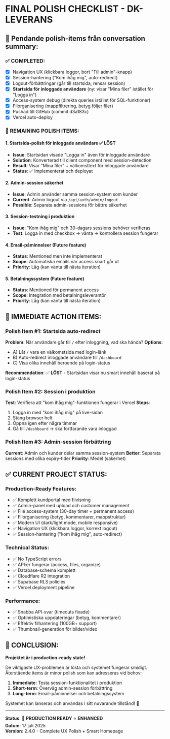 # FINAL POLISH CHECKLIST - DK-LEVERANS

## 🎯 Pendande polish-items från conversation summary:

### ✅ COMPLETED:
- [x] Navigation UX (klickbara loggor, bort "Till admin"-knapp)
- [x] Session-hantering ("Kom ihåg mig", auto-redirect)
- [x] Logout-förbättringar (går till startsida, rensar session)
- [x] **Startsida för inloggade användare** (ny: visar "Mina filer" istället för "Logga in")
- [x] Access-system debug (direkta queries istället för SQL-funktioner)
- [x] Filorganisering (mappfiltrering, betyg följer filer)
- [x] Pushad till GitHub (commit d3a183c)
- [x] Vercel auto-deploy

### 🔧 REMAINING POLISH ITEMS:

#### 1. **Startsida-polish för inloggade användare** ✅ LÖST
- **Issue**: Startsidan visade "Logga in" även för inloggade användare
- **Solution**: Konverterad till client component med session-detection
- **Result**: Visar "Mina filer" + välkomsttext för inloggade användare
- **Status**: ✅ Implementerat och deployat

#### 2. **Admin-session säkerhet**
- **Issue**: Admin använder samma session-system som kunder
- **Current**: Admin logout via `/api/auth/admin/logout`
- **Possible**: Separata admin-sessions för bättre säkerhet

#### 3. **Session-testning i produktion**
- **Issue**: "Kom ihåg mig" och 30-dagars sessions behöver verifieras
- **Test**: Logga in med checkbox → vänta → kontrollera session fungerar

#### 4. **Email-påminnelser** (Future feature)
- **Status**: Mentioned men inte implementerat
- **Scope**: Automatiska emails när access snart går ut
- **Priority**: Låg (kan vänta till nästa iteration)

#### 5. **Betalningssystem** (Future feature)  
- **Status**: Mentioned för permanent access
- **Scope**: Integration med betalningsleverantör
- **Priority**: Låg (kan vänta till nästa iteration)

## 🚀 IMMEDIATE ACTION ITEMS:

### Polish Item #1: Startsida auto-redirect
**Problem**: När användare går till `/` efter inloggning, vad ska hända?
**Options**:
- A) Låt `/` vara en välkomstsida med login-länk
- B) Auto-redirect inloggade användare till `/dashboard`
- C) Visa olika innehåll beroende på login-status

**Recommendation**: ✅ **LÖST** - Startsidan visar nu smart innehåll baserat på login-status

### Polish Item #2: Session i produktion
**Test**: Verifiera att "kom ihåg mig"-funktionen fungerar i Vercel
**Steps**:
1. Logga in med "kom ihåg mig" på live-sidan
2. Stäng browser helt
3. Öppna igen efter några timmar
4. Gå till `/dashboard` → ska fortfarande vara inloggad

### Polish Item #3: Admin-session förbättring
**Current**: Admin och kunder delar samma session-system
**Better**: Separata sessions med olika expiry-tider
**Priority**: Medel (säkerhet)

## ✅ CURRENT PROJECT STATUS:

### **Production-Ready Features:**
- ✅ Komplett kundportal med filvisning
- ✅ Admin-panel med upload och customer management
- ✅ File access-system (30-day timer + permanent access)
- ✅ Filorganisering (betyg, kommentarer, mappstruktur)
- ✅ Modern UI (dark/light mode, mobile responsive)
- ✅ Navigation UX (klickbara loggor, korrekt logout)
- ✅ Session-hantering ("kom ihåg mig", auto-redirect)

### **Technical Status:**
- ✅ No TypeScript errors
- ✅ API:er fungerar (access, files, organize)
- ✅ Database-schema komplett
- ✅ Cloudflare R2 integration
- ✅ Supabase RLS policies
- ✅ Vercel deployment pipeline

### **Performance:**
- ✅ Snabba API-svar (timeouts fixade)
- ✅ Optimistiska uppdateringar (betyg, kommentarer)
- ✅ Effektiv filhantering (100GB+ support)
- ✅ Thumbnail-generation för bilder/video

## 🎉 CONCLUSION:

**Projektet är i production-ready state!** 

De viktigaste UX-problemen är lösta och systemet fungerar smidigt. Återstående items är minor polish som kan adresseras vid behov:

1. **Immediate**: Testa session-funktionalitet i produktion
2. **Short-term**: Överväg admin-session förbättring  
3. **Long-term**: Email-påminnelser och betalningssystem

Systemet kan lanseras och användas i sitt nuvarande tillstånd! 🚀

---
**Status**: 🎯 **PRODUCTION READY** ⭐ **ENHANCED**  
**Datum**: 17 juli 2025  
**Version**: 2.4.0 - Complete UX Polish + Smart Homepage

